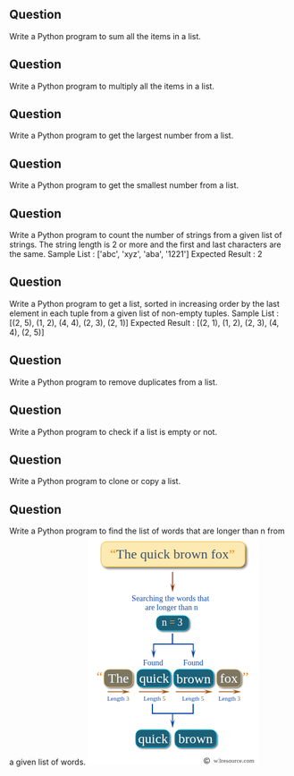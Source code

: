 ## Question 
Write a Python program to sum all the items in a list.

## Question
Write a Python program to multiply all the items in a list.

## Question 
Write a Python program to get the largest number from a list.

## Question 
Write a Python program to get the smallest number from a list.

## Question 
Write a Python program to count the number of strings from a given list of strings. The string length is 2 or more and the first and last characters are the same.
Sample List : ['abc', 'xyz', 'aba', '1221']
Expected Result : 2

## Question 
Write a Python program to get a list, sorted in increasing order by the last element in each tuple from a given list of non-empty tuples.
Sample List : [(2, 5), (1, 2), (4, 4), (2, 3), (2, 1)]
Expected Result : [(2, 1), (1, 2), (2, 3), (4, 4), (2, 5)]

## Question
Write a Python program to remove duplicates from a list.

## Question
Write a Python program to check if a list is empty or not.

## Question
Write a Python program to clone or copy a list.

## Question
Write a Python program to find the list of words that are longer than n from a given list of words.
![img.png](img.png)